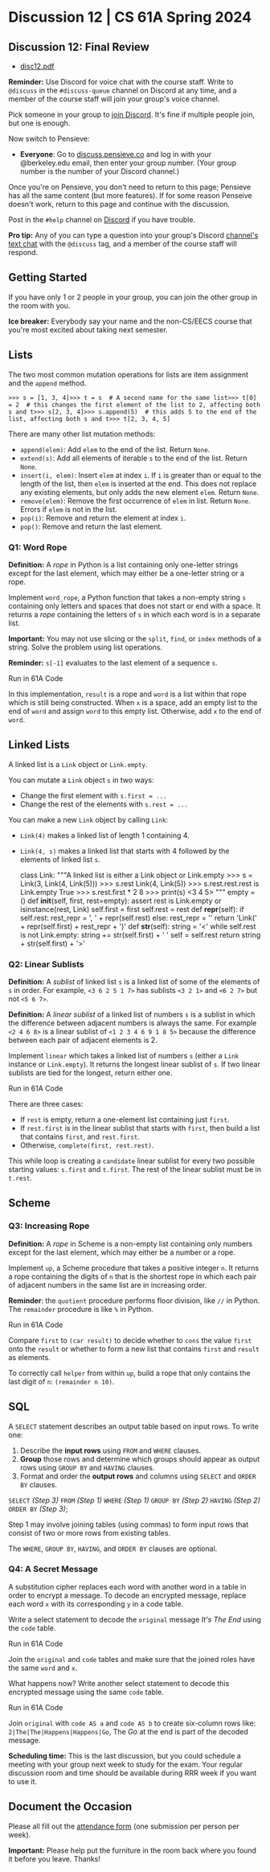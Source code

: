 Discussion 12 | CS 61A Spring 2024
==================================

Discussion 12: Final Review[​](https://www.learncs.site/docs/curriculum-resource/cs61a/dis/disc12#discussion-12-final-review "Direct link to Discussion 12: Final Review")
--------------------------------------------------------------------------------------------------------------------------------------------------------------------------

*   [disc12.pdf](https://www.learncs.site/assets/files/disc12-60dd80ec62b0e565d4a3721800d350b8.pdf)

**Reminder:** Use Discord for voice chat with the course staff. Write to `@discuss` in the `#discuss-queue` channel on Discord at any time, and a member of the course staff will join your group's voice channel.

Pick someone in your group to [join Discord](https://cs61a.org/articles/discord). It's fine if multiple people join, but one is enough.

Now switch to Pensieve:

*   **Everyone**: Go to [discuss.pensieve.co](http://discuss.pensieve.co/) and log in with your @berkeley.edu email, then enter your group number. (Your group number is the number of your Discord channel.)

Once you're on Pensieve, you don't need to return to this page; Pensieve has all the same content (but more features). If for some reason Penseive doesn't work, return to this page and continue with the discussion.

Post in the `#help` channel on [Discord](https://cs61a.org/articles/discord/) if you have trouble.

**Pro tip:** Any of you can type a question into your group's Discord [channel's text chat](https://support.discord.com/hc/en-us/articles/4412085582359-Text-Channels-Text-Chat-In-Voice-Channels#h_01FMJT412WBX1MR4HDYNR8E95X) with the `@discuss` tag, and a member of the course staff will respond.

Getting Started[​](https://www.learncs.site/docs/curriculum-resource/cs61a/dis/disc12#getting-started "Direct link to Getting Started")
---------------------------------------------------------------------------------------------------------------------------------------

If you have only 1 or 2 people in your group, you can join the other group in the room with you.

**Ice breaker:** Everybody say your name and the non-CS/EECS course that you're most excited about taking next semester.

Lists[​](https://www.learncs.site/docs/curriculum-resource/cs61a/dis/disc12#lists "Direct link to Lists")
---------------------------------------------------------------------------------------------------------

The two most common mutation operations for lists are item assignment and the `append` method.

    >>> s = [1, 3, 4]>>> t = s  # A second name for the same list>>> t[0] = 2  # this changes the first element of the list to 2, affecting both s and t>>> s[2, 3, 4]>>> s.append(5)  # this adds 5 to the end of the list, affecting both s and t>>> t[2, 3, 4, 5]

There are many other list mutation methods:

*   `append(elem)`: Add `elem` to the end of the list. Return `None`.
*   `extend(s)`: Add all elements of iterable `s` to the end of the list. Return `None`.
*   `insert(i, elem)`: Insert `elem` at index `i`. If `i` is greater than or equal to the length of the list, then `elem` is inserted at the end. This does not replace any existing elements, but only adds the new element `elem`. Return `None`.
*   `remove(elem)`: Remove the first occurrence of `elem` in list. Return `None`. Errors if `elem` is not in the list.
*   `pop(i)`: Remove and return the element at index `i`.
*   `pop()`: Remove and return the last element.

### Q1: Word Rope[​](https://www.learncs.site/docs/curriculum-resource/cs61a/dis/disc12#q1-word-rope "Direct link to Q1: Word Rope")

**Definition:** A _rope_ in Python is a list containing only one-letter strings except for the last element, which may either be a one-letter string or a rope.

Implement `word_rope`, a Python function that takes a non-empty string `s` containing only letters and spaces that does not start or end with a space. It returns a _rope_ containing the letters of `s` in which each word is in a separate list.

**Important:** You may not use slicing or the `split`, `find`, or `index` methods of a string. Solve the problem using list operations.

**Reminder:** `s[-1]` evaluates to the last element of a sequence `s`.

Run in 61A Code

In this implementation, `result` is a rope and `word` is a list within that rope which is still being constructed. When `x` is a space, add an empty list to the end of `word` and assign `word` to this empty list. Otherwise, add `x` to the end of `word`.

Linked Lists[​](https://www.learncs.site/docs/curriculum-resource/cs61a/dis/disc12#linked-lists "Direct link to Linked Lists")
------------------------------------------------------------------------------------------------------------------------------

A linked list is a `Link` object or `Link.empty`.

You can mutate a `Link` object `s` in two ways:

*   Change the first element with `s.first = ...`
*   Change the rest of the elements with `s.rest = ...`

You can make a new `Link` object by calling `Link`:

*   `Link(4)` makes a linked list of length 1 containing 4.
*   `Link(4, s)` makes a linked list that starts with 4 followed by the elements of linked list `s`.

    class Link:    """A linked list is either a Link object or Link.empty    >>> s = Link(3, Link(4, Link(5)))    >>> s.rest    Link(4, Link(5))    >>> s.rest.rest.rest is Link.empty    True    >>> s.rest.first * 2    8    >>> print(s)    <3 4 5>    """    empty = ()    def __init__(self, first, rest=empty):        assert rest is Link.empty or isinstance(rest, Link)        self.first = first        self.rest = rest    def __repr__(self):        if self.rest:            rest_repr = ', ' + repr(self.rest)        else:            rest_repr = ''        return 'Link(' + repr(self.first) + rest_repr + ')'    def __str__(self):        string = '<'        while self.rest is not Link.empty:            string += str(self.first) + ' '            self = self.rest        return string + str(self.first) + '>'

### Q2: Linear Sublists[​](https://www.learncs.site/docs/curriculum-resource/cs61a/dis/disc12#q2-linear-sublists "Direct link to Q2: Linear Sublists")

**Definition:** A _sublist_ of linked list `s` is a linked list of some of the elements of `s` in order. For example, `<3 6 2 5 1 7>` has sublists `<3 2 1>` and `<6 2 7>` but not `<5 6 7>`.

**Definition:** A _linear sublist_ of a linked list of numbers `s` is a sublist in which the difference between adjacent numbers is always the same. For example `<2 4 6 8>` is a linear sublist of `<1 2 3 4 6 9 1 8 5>` because the difference between each pair of adjacent elements is 2.

Implement `linear` which takes a linked list of numbers `s` (either a `Link` instance or `Link.empty`). It returns the longest linear sublist of `s`. If two linear sublists are tied for the longest, return either one.

Run in 61A Code

There are three cases:

*   If `rest` is empty, return a one-element list containing just `first`.
*   If `rest.first` is in the linear sublist that starts with `first`, then build a list that contains `first`, and `rest.first`.
*   Otherwise, `complete(first, rest.rest)`.

This while loop is creating a `candidate` linear sublist for every two possible starting values: `s.first` and `t.first`. The rest of the linear sublist must be in `t.rest`.

Scheme[​](https://www.learncs.site/docs/curriculum-resource/cs61a/dis/disc12#scheme "Direct link to Scheme")
------------------------------------------------------------------------------------------------------------

### Q3: Increasing Rope[​](https://www.learncs.site/docs/curriculum-resource/cs61a/dis/disc12#q3-increasing-rope "Direct link to Q3: Increasing Rope")

**Definition:** A _rope_ in Scheme is a non-empty list containing only numbers except for the last element, which may either be a number or a rope.

Implement `up`, a Scheme procedure that takes a positive integer `n`. It returns a rope containing the digits of `n` that is the shortest rope in which each pair of adjacent numbers in the same list are in increasing order.

**Reminder**: the `quotient` procedure performs floor division, like `//` in Python. The `remainder` procedure is like `%` in Python.

Run in 61A Code

Compare `first` to `(car result)` to decide whether to `cons` the value `first` onto the `result` or whether to form a new list that contains `first` and `result` as elements.

To correctly call `helper` from within `up`, build a rope that only contains the last digit of `n`: `(remainder n 10)`.

SQL[​](https://www.learncs.site/docs/curriculum-resource/cs61a/dis/disc12#sql "Direct link to SQL")
---------------------------------------------------------------------------------------------------

A `SELECT` statement describes an output table based on input rows. To write one:

1.  Describe the **input rows** using `FROM` and `WHERE` clauses.
2.  **Group** those rows and determine which groups should appear as output rows using `GROUP BY` and `HAVING` clauses.
3.  Format and order the **output rows** and columns using `SELECT` and `ORDER BY` clauses.

`SELECT` _(Step 3)_ `FROM` _(Step 1)_ `WHERE` _(Step 1)_ `GROUP BY` _(Step 2)_ `HAVING` _(Step 2)_ `ORDER BY` _(Step 3)_;

Step 1 may involve joining tables (using commas) to form input rows that consist of two or more rows from existing tables.

The `WHERE`, `GROUP BY`, `HAVING`, and `ORDER BY` clauses are optional.

### Q4: A Secret Message[​](https://www.learncs.site/docs/curriculum-resource/cs61a/dis/disc12#q4-a-secret-message "Direct link to Q4: A Secret Message")

A substitution cipher replaces each word with another word in a table in order to encrypt a message. To decode an encrypted message, replace each word `x` with its corresponding `y` in a code table.

Write a select statement to decode the `original` message _It's The End_ using the `code` table.

Run in 61A Code

Join the `original` and `code` tables and make sure that the joined roles have the same `word` and `x`.

What happens now? Write another select statement to decode this encrypted message using the same `code` table.

Run in 61A Code

Join `original` with `code AS a` and `code AS b` to create six-column rows like: `2|The|The|Happens|Happens|Go`, The _Go_ at the end is part of the decoded message.

**Scheduling time:** This is the last discussion, but you could schedule a meeting with your group next week to study for the exam. Your regular discussion room and time should be available during RRR week if you want to use it.

Document the Occasion[​](https://www.learncs.site/docs/curriculum-resource/cs61a/dis/disc12#document-the-occasion "Direct link to Document the Occasion")
---------------------------------------------------------------------------------------------------------------------------------------------------------

Please all fill out the [attendance form](https://docs.google.com/forms/d/e/1FAIpQLSeqlK8l6WkScGr-RHR-kM4p5bnR9cllYrG95fDqPJspSlll7A/viewform) (one submission per person per week).

**Important:** Please help put the furniture in the room back where you found it before you leave. Thanks!